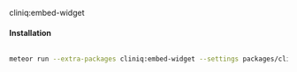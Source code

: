 cliniq:embed-widget

#### Installation  

```bash

meteor run --extra-packages cliniq:embed-widget --settings packages/cliniq-embed-widget/configs/settings.embed.json
```






